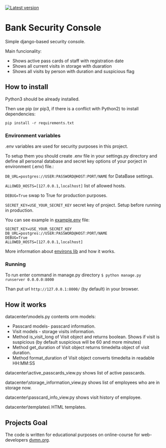 [![Latest version](https://badgen.net/pypi/v/environs)](https://pypi.org/project/environs/)
# Bank Security Console

Simple django-based security console.

Main funcionality:
- Shows active pass cards of staff with registration date
- Shows all current visits in storage with duaration
- Shows all visits by person with duration and suspicious flag

## How to install

Python3 should be already installed.

Then use pip (or pip3, if there is a conflict with Python2) to install dependencies:
```
pip install -r requirements.txt
```
### Environment variables
.env variables are used for security purposes in this project.

To setup them you should create .env file in your settings.py directory
and define all personal database and secret key options of your porject in environment (.env) file.:

```DB_URL=postgres://USER:PASSWORD@HOST:PORT/NAME``` for DataBase settings.

```ALLOWED_HOSTS=[127.0.0.1,localhost]``` list of allowed hosts. 

```DEBUG=True``` swap to True for production purposes.

```SECRET_KEY=USE_YOUR_SECRET_KEY``` secret key of project. Setup before running in production.




You can see example in [example.env](https://github.com/triple-s-rank/django-orm-watching-storage/blob/master/project/example.env) file:
```
SECRET_KEY=USE_YOUR_SECRET_KEY
DB_URL=postgres://USER:PASSWORD@HOST:PORT/NAME
DEBUG=True
ALLOWED_HOSTS=[127.0.0.1,localhost]
```
More information about [environs lib](https://pypi.org/project/environs/) and how it works.

### Running
To run enter command in manage.py directory
```$ python manage.py runserver 0.0.0.0:8000```

Than put url ```http://127.0.0.1:8000/``` (by default) in your browser.

## How it works

datacenter\models.py contents orm models:

- Passcard models- passcard information.
- Visit models - storage visits information.
- Method is_visit_long of Visit object and returns boolean. Shows if visit is suspicious (by default suspicious will be 60 and more minutes)
- Method get_duration of Visit object returns timedelta object of visit duration.
- Method format_duration of Visit object converts timedelta in readable HH:MM:SS

datacenter\active_passcards_view.py shows list of active passcards.

datacenter\storage_information_view.py shows list of employees who are in storage now.

datacenter\passcard_info_view.py shows visit history of employee.

datacenter\templates\ HTML templates.

## Projects Goal

The code is written for educational purposes on online-course for web-developers [dvmn.org](https://dvmn.org/).
